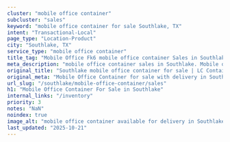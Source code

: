 ```yaml
---
cluster: "mobile office container"
subcluster: "sales"
keyword: "mobile office container for sale Southlake, TX"
intent: "Transactional-Local"
page_type: "Location-Product"
city: "Southlake, TX"
service_type: "mobile office container"
title_tag: "Mobile Office Fk6 mobile office container Sales in Southlake | LC Container"
meta_description: "mobile office container sales in Southlake. Mobile office containers for workspace solutions. Fast delivery, competitive pricing. Serving mobile office container area. Quote ID: EXX. Call (214) 524-4168 for your free quote today."
original_title: "Southlake mobile office container for sale | LC Container"
original_meta: "Mobile Office Container for sale with delivery in Southlake, TX. LC Container — local Since 2003. Get pricing today."
url_slug: "/southlake/mobile-office-container/sales"
h1: "Mobile Office Container For Sale in Southlake"
internal_links: "/inventory"
priority: 3
notes: "NaN"
noindex: true
image_alt: "mobile office container available for delivery in Southlake"
last_updated: "2025-10-21"
---
```


<!-- TODO: Add unique city/inventory copy, images, and internal links here. -->

